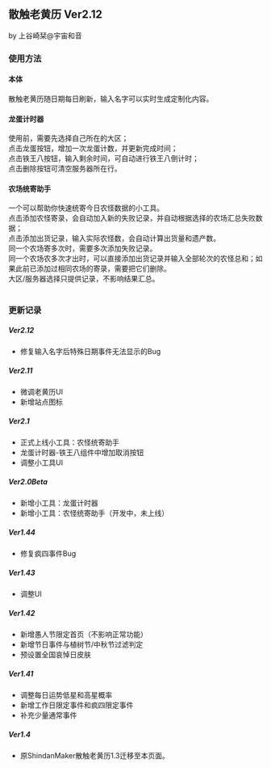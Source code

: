 ## 散触老黄历 Ver2.12
by 上谷崎栞@宇宙和音

### 使用方法
#### 本体
散触老黄历随日期每日刷新，输入名字可以实时生成定制化内容。
#### 龙蛋计时器
使用前，需要先选择自己所在的大区；<br>
点击龙蛋按钮，增加一次龙蛋计数，并更新完成时间；<br>
点击铁王八按钮，输入剩余时间，可自动进行铁王八倒计时；<br>
点击删除按钮可清空服务器所在行。<br>
#### 农场统寄助手
一个可以帮助你快速统寄今日农怪数据的小工具。<br>
点击添加农怪寄录，会自动加入新的失败记录，并自动根据选择的农场汇总失败数据；<br>
点击添加出货记录，输入实际农怪数，会自动计算出货量和遗产数。<br>
同一个农场寄多次时，需要多次添加失败记录。<br>
同一个农场农多次才出时，可以直接添加出货记录并输入全部轮次的农怪总和；如果此前已添加过相同农场的寄录，需要把它们删除。<br>
大区/服务器选择只提供记录，不影响结果汇总。<br>
</br>
### 更新记录
##### Ver2.12
- 修复输入名字后特殊日期事件无法显示的Bug
##### Ver2.11
- 微调老黄历UI
- 新增站点图标
##### Ver2.1
- 正式上线小工具：农怪统寄助手
- 龙蛋计时器-铁王八组件中增加取消按钮
- 调整小工具UI
##### Ver2.0Beta
- 新增小工具：龙蛋计时器
- 新增小工具：农怪统寄助手（开发中，未上线）
##### Ver1.44
- 修复疯四事件Bug
##### Ver1.43
- 调整UI
##### Ver1.42
- 新增愚人节限定首页（不影响正常功能）
- 新增节日事件与植树节/中秋节过滤判定
- 预设置全国哀悼日皮肤
##### Ver1.41
- 调整每日运势低星和高星概率
- 新增工作日限定事件和疯四限定事件
- 补充少量通常事件
##### Ver1.4
- 原ShindanMaker散触老黄历1.3迁移至本页面。

